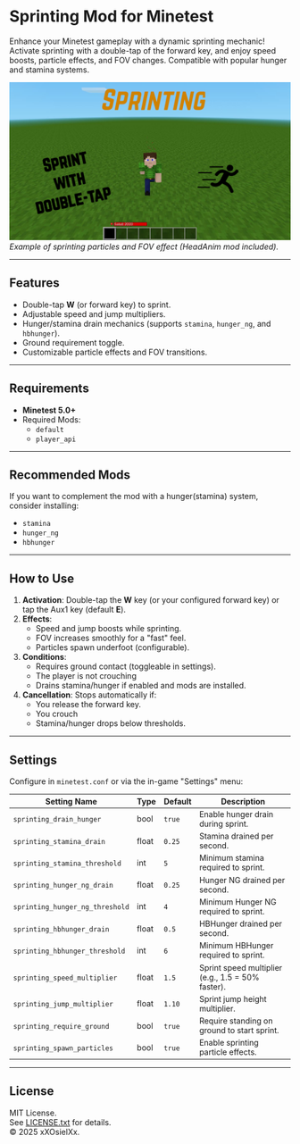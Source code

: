 # Sprinting Mod for Minetest

Enhance your Minetest gameplay with a dynamic sprinting mechanic! Activate sprinting with a double-tap of the forward key, and enjoy speed boosts, particle effects, and FOV changes. Compatible with popular hunger and stamina systems.

![Screenshot](screenshot.jpg)
*Example of sprinting particles and FOV effect (HeadAnim mod included).*

---

## Features
- Double-tap **W** (or forward key) to sprint.
- Adjustable speed and jump multipliers.
- Hunger/stamina drain mechanics (supports `stamina`, `hunger_ng`, and `hbhunger`).
- Ground requirement toggle.
- Customizable particle effects and FOV transitions.

---

## Requirements
- **Minetest 5.0+**
- Required Mods:
  - `default`
  - `player_api`

---

## Recommended Mods
If you want to complement the mod with a hunger(stamina) system, consider installing:
- `stamina`
- `hunger_ng`
- `hbhunger`

---

## How to Use
1. **Activation**: Double-tap the **W** key (or your configured forward key) or tap the Aux1 key (default **E**).  
2. **Effects**:
   - Speed and jump boosts while sprinting.
   - FOV increases smoothly for a "fast" feel.
   - Particles spawn underfoot (configurable).  
3. **Conditions**:
   - Requires ground contact (toggleable in settings).
   - The player is not crouching
   - Drains stamina/hunger if enabled and mods are installed.  
4. **Cancellation**: Stops automatically if:
   - You release the forward key.
   - You crouch
   - Stamina/hunger drops below thresholds.

---

## Settings  
Configure in `minetest.conf` or via the in-game "Settings" menu:  

| Setting Name                           | Type  | Default | Description                                  |
|----------------------------------------|-------|---------|----------------------------------------------|
| `sprinting_drain_hunger`               | bool  | `true`  | Enable hunger drain during sprint.           |
| `sprinting_stamina_drain`              | float | `0.25`   | Stamina drained per second.                  |
| `sprinting_stamina_threshold`          | int   | `5`     | Minimum stamina required to sprint.          |
| `sprinting_hunger_ng_drain`            | float | `0.25`   | Hunger NG drained per second.                |
| `sprinting_hunger_ng_threshold`        | int   | `4`     | Minimum Hunger NG required to sprint.        |
| `sprinting_hbhunger_drain`             | float | `0.5`   | HBHunger drained per second.                 |
| `sprinting_hbhunger_threshold`         | int   | `6`     | Minimum HBHunger required to sprint.         |
| `sprinting_speed_multiplier`           | float | `1.5`   | Sprint speed multiplier (e.g., 1.5 = 50% faster). |
| `sprinting_jump_multiplier`            | float | `1.10`  | Sprint jump height multiplier.               |
| `sprinting_require_ground`             | bool  | `true`  | Require standing on ground to start sprint.        |
| `sprinting_spawn_particles`            | bool  | `true`  | Enable sprinting particle effects.           |

---

## License  
MIT License.  
See [LICENSE.txt](LICENSE.txt) for details.  
© 2025 xXOsielXx.  